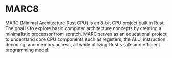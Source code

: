 # MARC8

MARC (Minimal Architecture Rust CPU) is an 8-bit CPU project built in Rust. The goal is to explore basic computer architecture concepts by creating a minimalistic processor from scratch. MARC serves as an educational project to understand core CPU components such as registers, the ALU, instruction decoding, and memory access, all while utilizing Rust's safe and efficient programming model.
